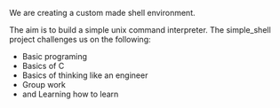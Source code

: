 We are creating a custom made shell environment.

The aim is to build a simple unix command interpreter.
The simple_shell project challenges us on the following:
- Basic programing
- Basics of C
- Basics of thinking like an engineer
- Group work
- and Learning how to learn

